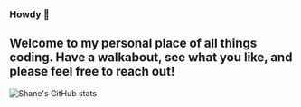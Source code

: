 ### Howdy 👋

## Welcome to my personal place of all things coding. Have a walkabout, see what you like, and please feel free to reach out!

![Shane's GitHub stats](https://github-readme-stats.vercel.app/api?username=ShaneUP1&theme=prussian&show_icons=true)
